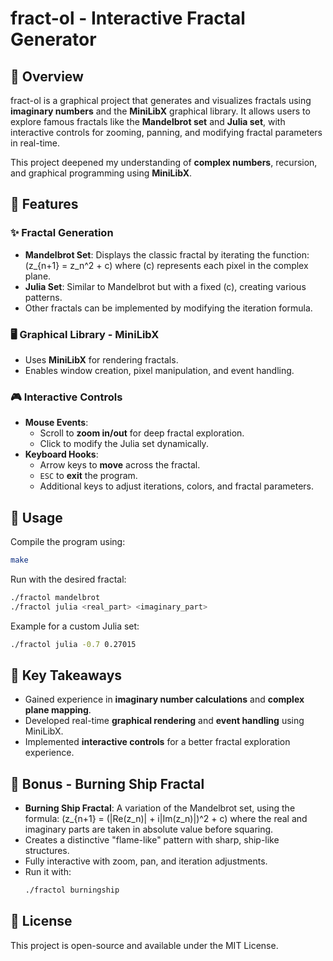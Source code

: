 # fract-ol - Interactive Fractal Generator

## 📌 Overview

fract-ol is a graphical project that generates and visualizes fractals using **imaginary numbers** and the **MiniLibX** graphical library. It allows users to explore famous fractals like the **Mandelbrot set** and **Julia set**, with interactive controls for zooming, panning, and modifying fractal parameters in real-time.

This project deepened my understanding of **complex numbers**, recursion, and graphical programming using **MiniLibX**.

## 📂 Features

### ✨ Fractal Generation

- **Mandelbrot Set**: Displays the classic fractal by iterating the function:
  \(z_{n+1} = z_n^2 + c\)
  where \(c\) represents each pixel in the complex plane.
- **Julia Set**: Similar to Mandelbrot but with a fixed \(c\), creating various patterns.
- Other fractals can be implemented by modifying the iteration formula.

### 🖥️ Graphical Library - MiniLibX

- Uses **MiniLibX** for rendering fractals.
- Enables window creation, pixel manipulation, and event handling.

### 🎮 Interactive Controls

- **Mouse Events**:
  - Scroll to **zoom in/out** for deep fractal exploration.
  - Click to modify the Julia set dynamically.
- **Keyboard Hooks**:
  - Arrow keys to **move** across the fractal.
  - `ESC` to **exit** the program.
  - Additional keys to adjust iterations, colors, and fractal parameters.

## 🚀 Usage

Compile the program using:

```sh
make
```

Run with the desired fractal:

```sh
./fractol mandelbrot
./fractol julia <real_part> <imaginary_part>
```

Example for a custom Julia set:

```sh
./fractol julia -0.7 0.27015
```

## 🎯 Key Takeaways

- Gained experience in **imaginary number calculations** and **complex plane mapping**.
- Developed real-time **graphical rendering** and **event handling** using MiniLibX.
- Implemented **interactive controls** for a better fractal exploration experience.

## 🎁 Bonus - Burning Ship Fractal

- **Burning Ship Fractal**: A variation of the Mandelbrot set, using the formula:
  \(z_{n+1} = (|Re(z_n)| + i|Im(z_n)|)^2 + c\)
  where the real and imaginary parts are taken in absolute value before squaring.
- Creates a distinctive "flame-like" pattern with sharp, ship-like structures.
- Fully interactive with zoom, pan, and iteration adjustments.
- Run it with:
  ```sh
  ./fractol burningship
  ```

## 📜 License

This project is open-source and available under the MIT License.

